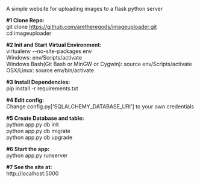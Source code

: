 A simple website for uploading images to a flask python server

<strong>#1 Clone Repo:</strong><br />
git clone https://github.com/aretheregods/imageuploader.git
<br />
cd imageuploader

<strong>#2 Init and Start Virtual Environment:</strong><br />
virtualenv --no-site-packages env<br />
Windows: env/Scripts/activate<br />
Windows Bash(Git Bash or MinGW or Cygwin): source env/Scripts/activate<br />
OSX/Linux: source env/bin/activate

<strong>#3 Install Dependencies:</strong><br />
pip install  -r requirements.txt

<strong>#4 Edit config:</strong><br />
Change config.py['SQLALCHEMY_DATABASE_URI'] to your own credentials

<strong>#5 Create Database and table:</strong><br />
python app.py db init<br />
python app.py db migrate<br />
python app.py db upgrade

<strong>#6 Start the app:</strong><br />
python app.py runserver

<strong>#7 See the site at:</strong><br />
http://localhost:5000
